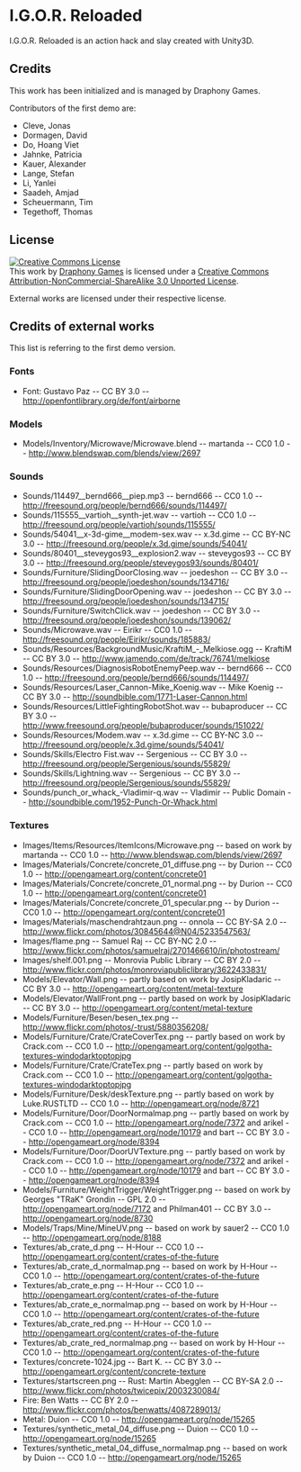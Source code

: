 I.G.O.R. Reloaded
=================
I.G.O.R. Reloaded is an action hack and slay created with Unity3D.


## Credits
This work has been initialized and is managed by Draphony Games.

Contributors of the first demo are:
* Cleve, Jonas
* Dormagen, David
* Do, Hoang Viet
* Jahnke, Patricia
* Kauer, Alexander
* Lange, Stefan
* Li, Yanlei
* Saadeh, Amjad
* Scheuermann, Tim
* Tegethoff, Thomas


## License
<a rel="license" href="http://creativecommons.org/licenses/by-nc-sa/3.0/deed.en_US"><img alt="Creative Commons License" style="border-width:0" src="http://i.creativecommons.org/l/by-nc-sa/3.0/88x31.png" /></a><br />This work by <a xmlns:cc="http://creativecommons.org/ns#" href="http://www.draphony.de" property="cc:attributionName" rel="cc:attributionURL">Draphony Games</a> is licensed under a <a rel="license" href="http://creativecommons.org/licenses/by-nc-sa/3.0/deed.en_US">Creative Commons Attribution-NonCommercial-ShareAlike 3.0 Unported License</a>.

External works are licensed under their respective license.

## Credits of external works
This list is referring to the first demo version.

### Fonts
* Font: Gustavo Paz -- CC BY 3.0 -- http://openfontlibrary.org/de/font/airborne

### Models
* Models/Inventory/Microwave/Microwave.blend -- martanda -- CC0 1.0 -- http://www.blendswap.com/blends/view/2697

### Sounds
* Sounds/114497__bernd666__piep.mp3 -- bernd666 -- CC0 1.0 -- http://freesound.org/people/bernd666/sounds/114497/
* Sounds/115555__vartioh__synth-jet.wav -- vartioh -- CC0 1.0 -- http://freesound.org/people/vartioh/sounds/115555/
* Sounds/54041__x-3d-gime__modem-sex.wav -- x.3d.gime -- CC BY-NC 3.0 -- http://freesound.org/people/x.3d.gime/sounds/54041/
* Sounds/80401__steveygos93__explosion2.wav -- steveygos93 -- CC BY 3.0 -- http://freesound.org/people/steveygos93/sounds/80401/
* Sounds/Furniture/SlidingDoorClosing.wav -- joedeshon -- CC BY 3.0 -- http://freesound.org/people/joedeshon/sounds/134716/
* Sounds/Furniture/SlidingDoorOpening.wav -- joedeshon -- CC BY 3.0 -- http://freesound.org/people/joedeshon/sounds/134715/
* Sounds/Furniture/SwitchClick.wav -- joedeshon -- CC BY 3.0 -- http://freesound.org/people/joedeshon/sounds/139062/
* Sounds/Microwave.wav -- Eirikr -- CC0 1.0 --http://freesound.org/people/Eirikr/sounds/185883/
* Sounds/Resources/BackgroundMusic/KraftiM_-_Melkiose.ogg -- KraftiM -- CC BY 3.0 -- http://www.jamendo.com/de/track/76741/melkiose
* Sounds/Resources/DiagnosisRobotEnemyPeep.wav -- bernd666 -- CC0 1.0 -- http://freesound.org/people/bernd666/sounds/114497/
* Sounds/Resources/Laser_Cannon-Mike_Koenig.wav -- Mike Koenig -- CC BY 3.0 -- http://soundbible.com/1771-Laser-Cannon.html
* Sounds/Resources/LittleFightingRobotShot.wav -- bubaproducer -- CC BY 3.0 -- http://www.freesound.org/people/bubaproducer/sounds/151022/
* Sounds/Resources/Modem.wav -- x.3d.gime -- CC BY-NC 3.0 -- http://freesound.org/people/x.3d.gime/sounds/54041/
* Sounds/Skills/Electro Fist.wav -- Sergenious -- CC BY 3.0 -- http://freesound.org/people/Sergenious/sounds/55829/
* Sounds/Skills/Lightning.wav -- Sergenious -- CC BY 3.0 -- http://freesound.org/people/Sergenious/sounds/55829/
* Sounds/punch_or_whack_-Vladimir-q.wav -- Vladimir -- Public Domain -- http://soundbible.com/1952-Punch-Or-Whack.html

### Textures
* Images/Items/Resources/ItemIcons/Microwave.png -- based on work by martanda -- CC0 1.0 -- http://www.blendswap.com/blends/view/2697
* Images/Materials/Concrete/concrete_01_diffuse.png -- by Durion -- CC0 1.0 -- http://opengameart.org/content/concrete01
* Images/Materials/Concrete/concrete_01_normal.png -- by Durion -- CC0 1.0 -- http://opengameart.org/content/concrete01
* Images/Materials/Concrete/concrete_01_specular.png -- by Durion -- CC0 1.0 -- http://opengameart.org/content/concrete01
* Images/Materials/maschendrahtzaun.png -- onnola -- CC BY-SA 2.0 -- http://www.flickr.com/photos/30845644@N04/5233547563/
* Images/flame.png -- Samuel Raj -- CC BY-NC 2.0 -- http://www.flickr.com/photos/samuelraj/2701466610/in/photostream/
* Images/shelf.001.png -- Monrovia Public Library -- CC BY 2.0 -- http://www.flickr.com/photos/monroviapubliclibrary/3622433831/
* Models/Elevator/Wall.png -- partly based on work by JosipKladaric -- CC BY 3.0 -- http://opengameart.org/content/metal-texture
* Models/Elevator/WallFront.png -- partly based on work by JosipKladaric -- CC BY 3.0 -- http://opengameart.org/content/metal-texture
* Models/Furniture/Besen/besen_tex.png -- http://www.flickr.com/photos/-trust/5880356208/
* Models/Furniture/Crate/CrateCoverTex.png -- partly based on work by Crack.com -- CC0 1.0 -- http://opengameart.org/content/golgotha-textures-windodarktoptopjpg
* Models/Furniture/Crate/CrateTex.png -- partly based on work by Crack.com -- CC0 1.0 -- http://opengameart.org/content/golgotha-textures-windodarktoptopjpg
* Models/Furniture/Desk/deskTexture.png -- partly based on work by Luke.RUSTLTD -- CC0 1.0 -- http://opengameart.org/node/8721
* Models/Furniture/Door/DoorNormalmap.png -- partly based on work by Crack.com -- CC0 1.0 -- http://opengameart.org/node/7372 and arikel -- CC0 1.0 -- http://opengameart.org/node/10179 and bart -- CC BY 3.0 -- http://opengameart.org/node/8394
* Models/Furniture/Door/DoorUVTexture.png -- partly based on work by Crack.com -- CC0 1.0 -- http://opengameart.org/node/7372 and arikel -- CC0 1.0 -- http://opengameart.org/node/10179 and bart -- CC BY 3.0 -- http://opengameart.org/node/8394
* Models/Furniture/WeightTrigger/WeightTrigger.png -- based on work by Georges "TRaK" Grondin -- GPL 2.0 -- http://opengameart.org/node/7172 and Philman401 -- CC BY 3.0 -- http://opengameart.org/node/8730
* Models/Traps/Mine/MineUV.png -- based on work by sauer2 -- CC0 1.0 -- http://opengameart.org/node/8188
* Textures/ab_crate_d.png -- H-Hour -- CC0 1.0 -- http://opengameart.org/content/crates-of-the-future
* Textures/ab_crate_d_normalmap.png -- based on work by H-Hour -- CC0 1.0 -- http://opengameart.org/content/crates-of-the-future
* Textures/ab_crate_e.png -- H-Hour -- CC0 1.0 -- http://opengameart.org/content/crates-of-the-future
* Textures/ab_crate_e_normalmap.png -- based on work by H-Hour -- CC0 1.0 -- http://opengameart.org/content/crates-of-the-future
* Textures/ab_crate_red.png -- H-Hour -- CC0 1.0 -- http://opengameart.org/content/crates-of-the-future
* Textures/ab_crate_red_normalmap.png -- based on work by H-Hour -- CC0 1.0 -- http://opengameart.org/content/crates-of-the-future
* Textures/concrete-1024.jpg -- Bart K. -- CC BY 3.0 -- http://opengameart.org/content/concrete-texture
* Textures/startscreen.png -- Rust: Martin Abegglen -- CC BY-SA 2.0 -- http://www.flickr.com/photos/twicepix/2003230084/
* Fire: Ben Watts -- CC BY 2.0 -- http://www.flickr.com/photos/benwatts/4087289013/
* Metal: Duion -- CC0 1.0 -- http://opengameart.org/node/15265
* Textures/synthetic_metal_04_diffuse.png -- Duion -- CC0 1.0 -- http://opengameart.org/node/15265
* Textures/synthetic_metal_04_diffuse_normalmap.png -- based on work by Duion -- CC0 1.0 -- http://opengameart.org/node/15265
